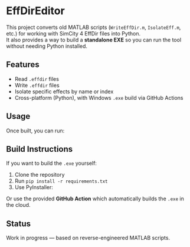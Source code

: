 # EffDirEditor

This project converts old MATLAB scripts (`WriteEffDir.m`, `IsolateEff.m`, etc.) for working with SimCity 4 EffDir files into Python.  
It also provides a way to build a **standalone EXE** so you can run the tool without needing Python installed.

## Features
- Read `.effdir` files
- Write `.effdir` files
- Isolate specific effects by name or index
- Cross-platform (Python), with Windows `.exe` build via GitHub Actions

## Usage
Once built, you can run:

## Build Instructions
If you want to build the `.exe` yourself:
1. Clone the repository
2. Run `pip install -r requirements.txt`
3. Use PyInstaller:

Or use the provided **GitHub Action** which automatically builds the `.exe` in the cloud.

## Status
Work in progress — based on reverse-engineered MATLAB scripts.
